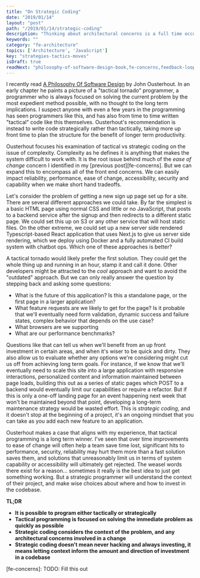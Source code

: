 ```yaml
---
title: "On Strategic Coding"
date: "2019/01/14"
layout: "post"
path: "/2019/01/14/strategic-coding"
description: "Thinking about architectural concerns is a full time occupation"
keywords: ""
category: "fe-architecture"
topics: ['Architecture', 'JavaScript']
key: "strategies-tactics-moves"
isDraft: true
readNext: "philosophy-of-software-design-book,fe-concerns,feedback-loops"
---
```


I recently read [A Philosophy Of Software Design](https://amzn.to/2Elk5g8) by John Ousterhout.  In an early chapter he paints a picture of a "tactical tornado" programmer, a programmer who is always focused on solving the current problem by the most expedient method possible, with no thought to the long term implications.  I suspect anyone with even a few years in the programming has seen programmers like this, and has also from time to time written "tactical" code like this themselves.  Ousterhout's recommendation is instead to write code strategically rather than tactically, taking more up front time to plan the structure for the benefit of longer term productivity.

Ousterhout focuses his examination of tactical vs strategic coding on the issue of complexity.  Complexity as he defines it is anything that makes the system difficult to work with.  It is the root issue behind much of the *ease of change* concern I identified in my [previous post][fe-concerns].  But we can expand this to encompass all of the front end concerns.  We can easily impact reliability, performance, ease of change, accessibility, security and capability when we make short hand tradeoffs.

Let's consider the problem of getting a new sign up page set up for a site.  There are several different approaches we could take.  By far the simplest is a basic HTML page using normal CSS and little or no JavaScript, that posts to a backend service after the signup and then redirects to a different static page.  We could set this up on S3 or any other service that will host static files.  On the other extreme, we could set up a new server side rendered Typescript-based React application that uses Next.js to give us server side rendering, which we deploy using Docker and a fully automated CI build system with chatbot ops.  Which one of these approaches is better?

A tactical tornado would likely prefer the first solution.  They could get the whole thing up and running in an hour, stamp it and call it done.  Other developers might be attracted to the *cool* approach and want to avoid the "outdated" approach.  But we can only really answer the question by stepping back and asking some questions:

- What is the future of this application?  Is this a standalone page, or the first page in a larger application?
- What feature requests are we likely to get for the page?  Is it probable that we'll eventually need form validation, dynamic success and failure states, complex behavior that depends on the use case?
- What browsers are we supporting
- What are our performance benchmarks?

Questions like that can tell us when we'll benefit from an up front investment in certain areas, and when it's wiser to be quick and dirty.  They also allow us to evaluate whether any options we're considering might cut us off from achieving long term goals.  For instance, if we know that we'll eventually need to scale this site into a large application with responsive interactions, personalized content and information maintained between page loads, building this out as a series of static pages which POST to a backend would eventually limit our capabilities or require a refactor.  But if this is only a one-off landing page for an event happening next week that won't be maintained beyond that point, developing a long-term maintenance strategy would be wasted effort.  This is *strategic coding*, and it doesn't stop at the beginning of a project, it's an ongoing mindset that you can take as you add each new feature to an application.

Ousterhout makes a case that aligns with my experience, that tactical programming is a long term winner.  I've seen that over time improvements to ease of change will often help a team save time lost, significant hits to performance, security, reliability may hurt them more than a fast solution saves them, and solutions that unreasonably limit us in terms of system capability or accessibility will ultimately get rejected.  The weasel words there exist for a reason... sometimes it really is the best idea to just get something working.  But a strategic programmer will understand the context of their project, and make wise choices about where and how to invest in the codebase.


**TL;DR**

- **It is possible to program either tactically or strategically**
- **Tactical programming is focused on solving the immediate problem as quickly as possible**
- **Strategic coding considers the context of the problem, and any architectural concerns involved in a change**
- **Strategic coding doesn't mean never hacking and always investing, it means letting context inform the amount and direction of investment in a codebase**


[fe-concerns]: TODO: Fill this out

